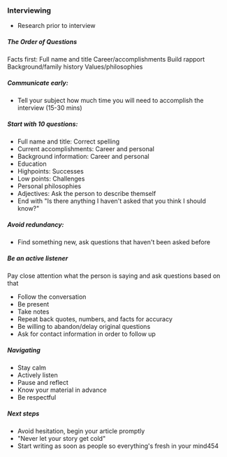 ### Interviewing
- Research prior to interview
##### The Order of Questions
Facts first: Full name and title
Career/accomplishments
Build rapport
Background/family history
Values/philosophies
##### Communicate early:
- Tell your subject how much time you will need to accomplish the interview (15-30 mins)
##### Start with 10 questions:
- Full name and title: Correct spelling
- Current accomplishments: Career and personal
- Background information: Career and personal
- Education
- Highpoints: Successes
- Low points: Challenges
- Personal philosophies
- Adjectives: Ask the person to describe themself
- End with "Is there anything I haven't asked that you think I should know?"
##### Avoid redundancy:
- Find something new, ask questions that haven't been asked before
##### Be an active listener
Pay close attention what the person is saying and ask questions based on that
- Follow the conversation
- Be present
- Take notes
- Repeat back quotes, numbers, and facts for accuracy
- Be willing to abandon/delay original questions
- Ask for contact information in order to follow up
##### Navigating
- Stay calm
- Actively listen
- Pause and reflect
- Know your material in advance
- Be respectful
##### Next steps
- Avoid hesitation, begin your article promptly
- "Never let your story get cold"
- Start writing as soon as people so everything's fresh in your mind454